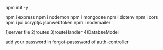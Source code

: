 npm init -y

npm i express
npm i nodemon
npm i mongoose
npm i dotenv
npm i cors
npm i joi bcryptjs jsonwebtoken
npm i nodemailer

1)server file
2)routes
3)routeHandler
4)DatabseModel

add your password in forgot-passsword of auth-controller

